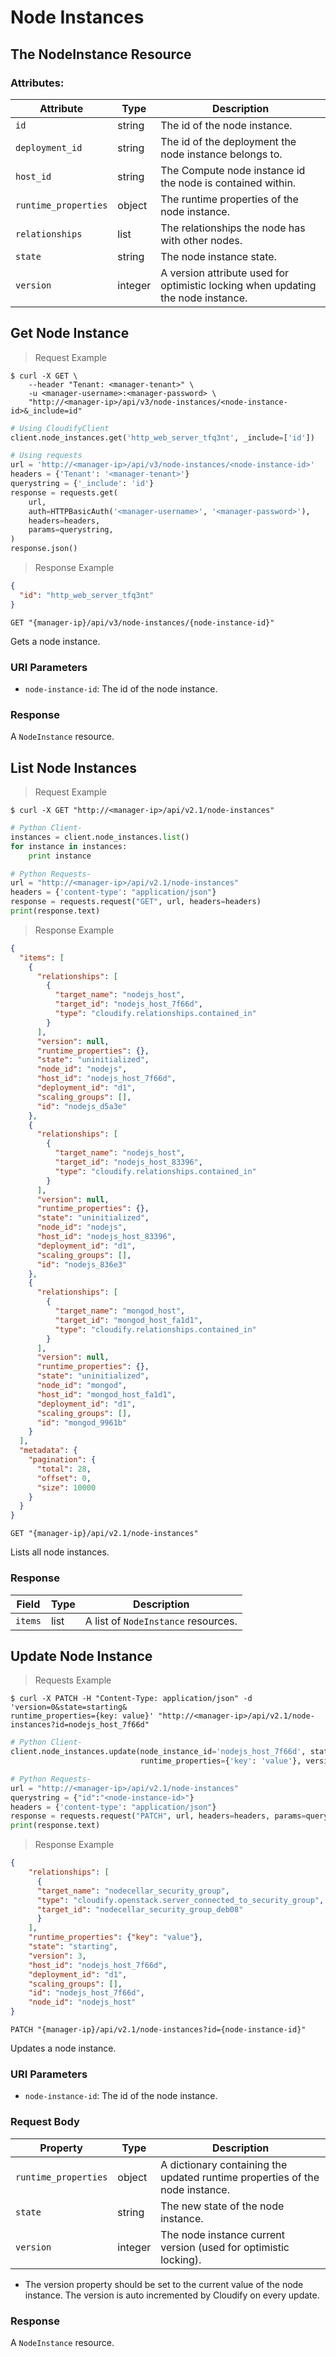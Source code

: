 # Node Instances

## The NodeInstance Resource

### Attributes:

Attribute | Type | Description
--------- | ------- | -------
`id` | string | The id of the node instance.
`deployment_id` | string | The id of the deployment the node instance belongs to.
`host_id` | string | The Compute node instance id the node is contained within.
`runtime_properties` | object | The runtime properties of the node instance.
`relationships` | list | The relationships the node has with other nodes.
`state` | string | The node instance state.
`version` | integer | A version attribute used for optimistic locking when updating the node instance.


## Get Node Instance

> Request Example

```shell
$ curl -X GET \
    --header "Tenant: <manager-tenant>" \
    -u <manager-username>:<manager-password> \
    "http://<manager-ip>/api/v3/node-instances/<node-instance-id>&_include=id"
```

```python
# Using CloudifyClient
client.node_instances.get('http_web_server_tfq3nt', _include=['id'])

# Using requests
url = 'http://<manager-ip>/api/v3/node-instances/<node-instance-id>'
headers = {'Tenant': '<manager-tenant>'}
querystring = {'_include': 'id'}
response = requests.get(
    url,
    auth=HTTPBasicAuth('<manager-username>', '<manager-password>'),
    headers=headers,
    params=querystring,
)
response.json()
```

> Response Example

```json
{
  "id": "http_web_server_tfq3nt"
}
```

`GET "{manager-ip}/api/v3/node-instances/{node-instance-id}"`

Gets a node instance.

### URI Parameters
* `node-instance-id`: The id of the node instance.

### Response
A `NodeInstance` resource.


## List Node Instances

> Request Example

```shell
$ curl -X GET "http://<manager-ip>/api/v2.1/node-instances"
```

```python
# Python Client-
instances = client.node_instances.list()
for instance in instances:
    print instance

# Python Requests-
url = "http://<manager-ip>/api/v2.1/node-instances"
headers = {'content-type': "application/json"}
response = requests.request("GET", url, headers=headers)
print(response.text)
```

> Response Example

```json
{
  "items": [
    {
      "relationships": [
        {
          "target_name": "nodejs_host",
          "target_id": "nodejs_host_7f66d",
          "type": "cloudify.relationships.contained_in"
        }
      ],
      "version": null,
      "runtime_properties": {},
      "state": "uninitialized",
      "node_id": "nodejs",
      "host_id": "nodejs_host_7f66d",
      "deployment_id": "d1",
      "scaling_groups": [],
      "id": "nodejs_d5a3e"
    },
    {
      "relationships": [
        {
          "target_name": "nodejs_host",
          "target_id": "nodejs_host_83396",
          "type": "cloudify.relationships.contained_in"
        }
      ],
      "version": null,
      "runtime_properties": {},
      "state": "uninitialized",
      "node_id": "nodejs",
      "host_id": "nodejs_host_83396",
      "deployment_id": "d1",
      "scaling_groups": [],
      "id": "nodejs_836e3"
    },
    {
      "relationships": [
        {
          "target_name": "mongod_host",
          "target_id": "mongod_host_fa1d1",
          "type": "cloudify.relationships.contained_in"
        }
      ],
      "version": null,
      "runtime_properties": {},
      "state": "uninitialized",
      "node_id": "mongod",
      "host_id": "mongod_host_fa1d1",
      "deployment_id": "d1",
      "scaling_groups": [],
      "id": "mongod_9961b"
    }
  ],
  "metadata": {
    "pagination": {
      "total": 28,
      "offset": 0,
      "size": 10000
    }
  }
}
```

`GET "{manager-ip}/api/v2.1/node-instances"`

Lists all node instances.

### Response

Field | Type | Description
--------- | ------- | -------
`items` | list | A list of `NodeInstance` resources.


## Update Node Instance

> Requests Example

```shell
$ curl -X PATCH -H "Content-Type: application/json" -d 'version=0&state=starting&
runtime_properties={key: value}' "http://<manager-ip>/api/v2.1/node-instances?id=nodejs_host_7f66d"
```

```python
# Python Client-
client.node_instances.update(node_instance_id='nodejs_host_7f66d', state='starting',
                             runtime_properties={'key': 'value'}, version=0)

# Python Requests-
url = "http://<manager-ip>/api/v2.1/node-instances"
querystring = {"id":"<node-instance-id>"}
headers = {'content-type': "application/json"}
response = requests.request("PATCH", url, headers=headers, params=querystring)
print(response.text)
```

> Response Example

```json
{
    "relationships": [
      {
      "target_name": "nodecellar_security_group",
      "type": "cloudify.openstack.server_connected_to_security_group",
      "target_id": "nodecellar_security_group_deb08"
      }
    ],
    "runtime_properties": {"key": "value"},
    "state": "starting",
    "version": 3,
    "host_id": "nodejs_host_7f66d",
    "deployment_id": "d1",
    "scaling_groups": [],
    "id": "nodejs_host_7f66d",
    "node_id": "nodejs_host"
}
```

`PATCH "{manager-ip}/api/v2.1/node-instances?id={node-instance-id}"`

Updates a node instance.

### URI Parameters
* `node-instance-id`: The id of the node instance.


### Request Body
Property | Type | Description
--------- | ------- | -----------
`runtime_properties` | object | A dictionary containing the updated runtime properties of the node instance.
`state` | string | The new state of the node instance.
`version` | integer | The node instance current version (used for optimistic locking).

* The version property should be set to the current value of the node instance. The version is auto incremented by Cloudify on every update.

### Response
A `NodeInstance` resource.
